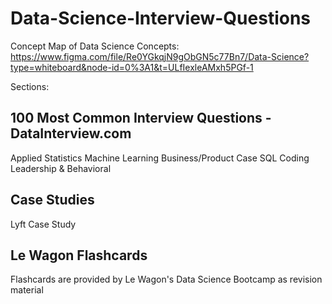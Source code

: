 # Data-Science-Interview-Questions

Concept Map of Data Science Concepts:
https://www.figma.com/file/Re0YGkqjN9gObGN5c77Bn7/Data-Science?type=whiteboard&node-id=0%3A1&t=ULfIexleAMxh5PGf-1

Sections:
## 100 Most Common Interview Questions - DataInterview.com
Applied Statistics
Machine Learning
Business/Product Case
SQL
Coding
Leadership & Behavioral

## Case Studies
Lyft Case Study

## Le Wagon Flashcards
Flashcards are provided by Le Wagon's Data Science Bootcamp as revision material

